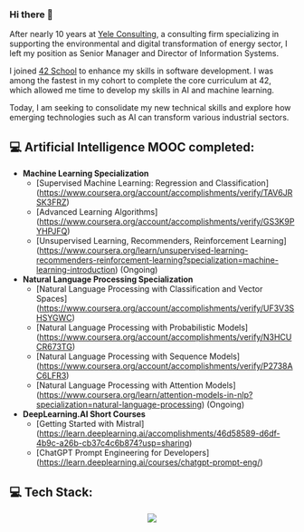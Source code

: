 ### Hi there 👋

After nearly 10 years at [Yele Consulting](https://www.yele.fr/), a consulting firm specializing in supporting the environmental and digital transformation of energy sector, I left my position as Senior Manager and Director of Information Systems.

I joined [42 School](https://42.fr/en/homepage/) to enhance my skills in software development. I was among the fastest in my cohort to complete the core curriculum at 42, which allowed me time to develop my skills in AI and machine learning.

Today, I am seeking to consolidate my new technical skills and explore how emerging technologies such as AI can transform various industrial sectors.

## 💻 Artificial Intelligence MOOC completed:
 - **Machine Learning Specialization**
     - [Supervised Machine Learning: Regression and Classification] (https://www.coursera.org/account/accomplishments/verify/TAV6JRSK3FRZ)
     - [Advanced Learning Algorithms] (https://www.coursera.org/account/accomplishments/verify/GS3K9PYHPJFQ)
     - [Unsupervised Learning, Recommenders, Reinforcement Learning] (https://www.coursera.org/learn/unsupervised-learning-recommenders-reinforcement-learning?specialization=machine-learning-introduction) (Ongoing)
 - **Natural Language Processing Specialization**
     - [Natural Language Processing with Classification and Vector Spaces] (https://www.coursera.org/account/accomplishments/verify/UF3V3SHSYGWC)
     - [Natural Language Processing with Probabilistic Models] (https://www.coursera.org/account/accomplishments/verify/N3HCUCR673TG)
     - [Natural Language Processing with Sequence Models] (https://www.coursera.org/account/accomplishments/verify/P2738AC6LFR3)
     - [Natural Language Processing with Attention Models] (https://www.coursera.org/learn/attention-models-in-nlp?specialization=natural-language-processing) (Ongoing)
 - **DeepLearning.AI Short Courses**
     - [Getting Started with Mistral] (https://learn.deeplearning.ai/accomplishments/46d58589-d6df-4b9c-a26b-cb37c4c6b874?usp=sharing)
     - [ChatGPT Prompt Engineering for Developers] (https://learn.deeplearning.ai/courses/chatgpt-prompt-eng/)
   
## 💻 Tech Stack:

<p align="center">
    <a href="https://skillicons.dev">
    <img src="https://skillicons.dev/icons?i=python,c,cpp,js,ts,tensorflow,pytorch,sklearn,r,postgres,mysql,nodejs,nestjs,docker,git,&perline=50" />
    </a>
</p>

<!--
**mbocquel/mbocquel** is a ✨ _special_ ✨ repository because its `README.md` (this file) appears on your GitHub profile.

Here are some ideas to get you started:

- 🔭 I’m currently working on ...
- 🌱 I’m currently learning ...
- 👯 I’m looking to collaborate on ...
- 🤔 I’m looking for help with ...
- 💬 Ask me about ...
- 📫 How to reach me: ...
- 😄 Pronouns: ...
- ⚡ Fun fact: ...
-->
